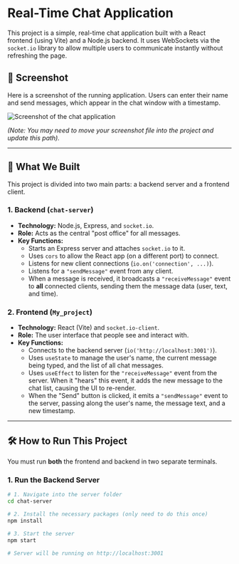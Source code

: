 # Real-Time Chat Application

This project is a simple, real-time chat application built with a React frontend (using Vite) and a Node.js backend. It uses WebSockets via the `socket.io` library to allow multiple users to communicate instantly without refreshing the page.

## 📸 Screenshot

Here is a screenshot of the running application. Users can enter their name and send messages, which appear in the chat window with a timestamp.

![Screenshot of the chat application](image_6d5607.png)

*(Note: You may need to move your screenshot file into the project and update this path).*

---

## 🚀 What We Built

This project is divided into two main parts: a backend server and a frontend client.

### 1. Backend (`chat-server`)
* **Technology:** Node.js, Express, and `socket.io`.
* **Role:** Acts as the central "post office" for all messages.
* **Key Functions:**
    * Starts an Express server and attaches `socket.io` to it.
    * Uses `cors` to allow the React app (on a different port) to connect.
    * Listens for new client connections (`io.on('connection', ...)`).
    * Listens for a `"sendMessage"` event from any client.
    * When a message is received, it broadcasts a `"receiveMessage"` event to **all** connected clients, sending them the message data (user, text, and time).

### 2. Frontend (`My_project`)
* **Technology:** React (Vite) and `socket.io-client`.
* **Role:** The user interface that people see and interact with.
* **Key Functions:**
    * Connects to the backend server (`io('http://localhost:3001')`).
    * Uses `useState` to manage the user's name, the current message being typed, and the list of all chat messages.
    * Uses `useEffect` to listen for the `"receiveMessage"` event from the server. When it "hears" this event, it adds the new message to the chat list, causing the UI to re-render.
    * When the "Send" button is clicked, it emits a `"sendMessage"` event to the server, passing along the user's name, the message text, and a new timestamp.

---

## 🛠️ How to Run This Project

You must run **both** the frontend and backend in two separate terminals.

### 1. Run the Backend Server

```bash
# 1. Navigate into the server folder
cd chat-server

# 2. Install the necessary packages (only need to do this once)
npm install

# 3. Start the server
npm start

# Server will be running on http://localhost:3001
